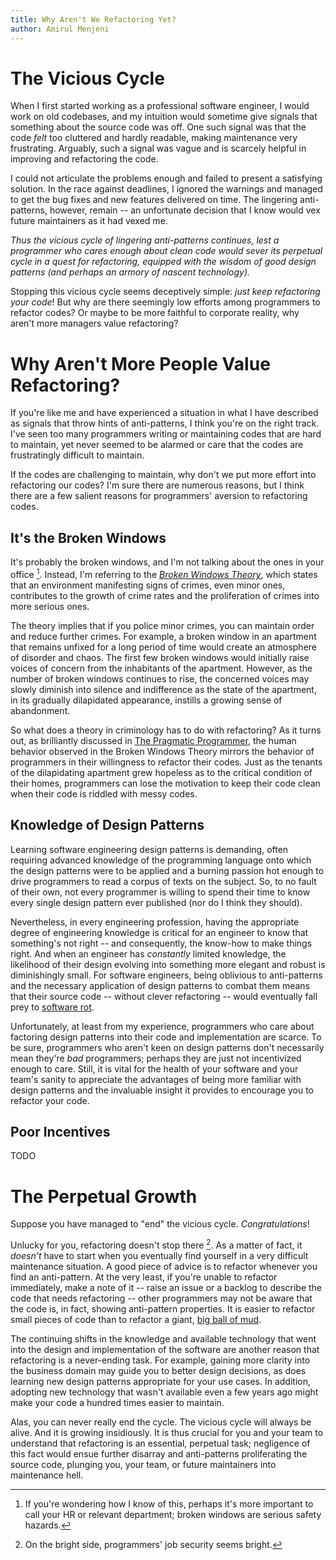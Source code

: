 ```yaml
---
title: Why Aren't We Refactoring Yet?
author: Amirul Menjeni
---
```


# The Vicious Cycle

When I first started working as a professional software engineer, I would work
on old codebases, and my intuition would sometime give signals that something
about the source code was off. One such signal was that the code _felt_ too
cluttered and hardly readable, making maintenance very frustrating. Arguably,
such a signal was vague and is scarcely helpful in improving and refactoring the
code.

I could not articulate the problems enough and failed to present
a satisfying solution. In the race against deadlines, I ignored the
warnings and managed to get the bug fixes and new features delivered on
time. The lingering anti-patterns, however, remain -- an unfortunate decision
that I know would vex future maintainers as it had vexed me.

_Thus the vicious cycle of lingering anti-patterns continues, lest a  programmer
who cares enough about clean code would sever its perpetual cycle in a quest for
refactoring, equipped with the wisdom of good design patterns (and perhaps an
armory of nascent technology)._

Stopping this vicious cycle seems deceptively simple: _just keep refactoring
your code_! But why are there seemingly low efforts among programmers to
refactor codes? Or maybe to be more faithful to corporate reality, why aren't
more managers value refactoring?

# Why Aren't More People Value Refactoring?

If you're like me and have experienced a situation in what I have described as
signals that throw hints of anti-patterns, I think you're on the right track.
I've seen too many programmers writing or maintaining codes that are hard to
maintain, yet never seemed to be alarmed or care that the codes are
frustratingly difficult to maintain.

If the codes are challenging to maintain, why don't we put more effort into
refactoring our codes? I'm sure there are numerous reasons, but I think there
are a few salient reasons for programmers' aversion to refactoring codes.

## It's the Broken Windows

It's probably the broken windows, and I'm not talking about the ones in your
office [^1]. Instead, I'm referring to the [_Broken Windows Theory_](https://en.wikipedia.org/wiki/Broken_windows_theory), which states that
an environment manifesting signs of crimes, even minor ones, contributes to the growth of crime rates and the proliferation of crimes into more serious ones.

The theory implies that if you police minor crimes, you can maintain order and
reduce further crimes. For example, a broken window in an apartment that remains
unfixed for a long period of time would create an atmosphere of disorder and
chaos. The first few broken windows would initially raise voices of
concern from the inhabitants of the apartment. However, as the number of broken
windows continues to rise, the concerned voices may slowly diminish into silence
and indifference as the state of the apartment, in its gradually dilapidated
appearance, instills a growing sense of abandonment.

So what does a theory in criminology has to do with refactoring? As it turns
out, as brilliantly discussed in [The Pragmatic
Programmer](https://pragprog.com/titles/tpp20/the-pragmatic-programmer-20th-anniversary-edition/),
the human behavior observed in the Broken Windows Theory mirrors the behavior of
programmers in their willingness to refactor their codes. Just as the tenants of
the dilapidating apartment grew hopeless as to the critical condition of their
homes, programmers can lose the motivation to keep their code clean when their
code is riddled with messy codes.

## Knowledge of Design Patterns

Learning software engineering design patterns is demanding, often
requiring advanced knowledge of the programming language onto which the design
patterns were to be applied and a burning passion hot enough to drive
programmers to read a corpus of texts on the subject. So, to no fault of their
own, not every programmer is willing to spend their time to know every single
design pattern ever published (nor do I think they should).

Nevertheless, in every engineering profession, having the appropriate degree of
engineering knowledge is critical for an engineer to know that something's not
right -- and consequently, the know-how to make things right. And when an
engineer has _constantly_ limited knowledge, the likelihood of their design
evolving into something more elegant and robust is diminishingly small. For
software engineers, being oblivious to anti-patterns and the necessary
application of design patterns to combat them means that their source code -- without clever refactoring -- would eventually
fall prey to [software rot](https://en.wikipedia.org/wiki/Software_rot).

Unfortunately, at least from my experience, programmers who care about factoring
design patterns into their code and implementation are scarce. To be sure,
programmers who aren't keen on design patterns don't necessarily mean they're
_bad_ programmers; perhaps they are just not incentivized enough to care. Still,
it is vital for the health of your software and your team's sanity to appreciate
the advantages of being more familiar with design patterns and the invaluable
insight it provides to encourage you to refactor your code.

## Poor Incentives

TODO

# The Perpetual Growth

Suppose you have managed to "end" the vicious cycle. _Congratulations_!

Unlucky for you, refactoring doesn't stop there [^2]. As a matter of fact, it
_doesn't_ have to start when you eventually find yourself in a very difficult
maintenance situation. A good piece of advice is to refactor whenever you find
an anti-pattern. At the very least, if you're unable to refactor immediately,
make a note of it -- raise an issue or a backlog to describe the code that needs
refactoring -- other programmers may not be aware that the code is, in fact,
showing anti-pattern properties. It is easier to refactor small pieces of code
than to refactor a giant, [big ball of
mud](https://thedomaindrivendesign.io/big-ball-of-mud/).

The continuing shifts in the knowledge and available technology that went into
the design and implementation of the software are another reason that refactoring
is a never-ending task. For example, gaining more clarity into the business domain
may guide you to better design decisions, as does learning new design
patterns appropriate for your use cases. In addition, adopting new technology
that wasn't available even a few years ago might make your code a hundred times
easier to maintain.

Alas, you can never really end the cycle. The vicious cycle will always
be alive. And it is growing insidiously. It is thus crucial for you and your
team to understand that refactoring is an essential, perpetual task; negligence
of this fact would ensue further disarray and anti-patterns proliferating the
source code, plunging you, your team, or future maintainers into maintenance
hell.

[^1]: If you're wondering how I know of this, perhaps it's more important to
      call your HR or relevant department; broken windows are serious safety
      hazards.

[^2]: On the bright side, programmers' job security seems bright.